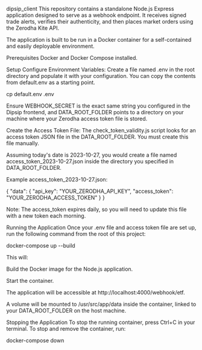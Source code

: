 dipsip_client
This repository contains a standalone Node.js Express application designed to serve as a webhook endpoint. It receives signed trade alerts, verifies their authenticity, and then places market orders using the Zerodha Kite API.

The application is built to be run in a Docker container for a self-contained and easily deployable environment.

Prerequisites
Docker and Docker Compose installed.

Setup
Configure Environment Variables:
Create a file named .env in the root directory and populate it with your configuration. You can copy the contents from default.env as a starting point.

cp default.env .env

Ensure WEBHOOK_SECRET is the exact same string you configured in the Dipsip frontend, and DATA_ROOT_FOLDER points to a directory on your machine where your Zerodha access token file is stored.

Create the Access Token File:
The check_token_validity.js script looks for an access token JSON file in the DATA_ROOT_FOLDER. You must create this file manually.

Assuming today's date is 2023-10-27, you would create a file named access_token_2023-10-27.json inside the directory you specified in DATA_ROOT_FOLDER.

Example access_token_2023-10-27.json:

{
  "data": {
    "api_key": "YOUR_ZERODHA_API_KEY",
    "access_token": "YOUR_ZERODHA_ACCESS_TOKEN"
  }
}

Note: The access_token expires daily, so you will need to update this file with a new token each morning.

Running the Application
Once your .env file and access token file are set up, run the following command from the root of this project:

docker-compose up --build

This will:

Build the Docker image for the Node.js application.

Start the container.

The application will be accessible at http://localhost:4000/webhook/etf.

A volume will be mounted to /usr/src/app/data inside the container, linked to your DATA_ROOT_FOLDER on the host machine.

Stopping the Application
To stop the running container, press Ctrl+C in your terminal. To stop and remove the container, run:

docker-compose down